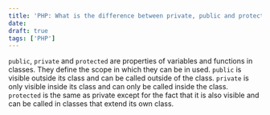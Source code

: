 ```yaml
---
title: 'PHP: What is the difference between private, public and protected'
date: 
draft: true
tags: ['PHP']
---
```


`public`, `private` and `protected` are properties of variables and functions in classes. They define the scope in which they can be in used. `public` is visible outside its class and can be called outside of the class. `private` is only visible inside its class and can only be called inside the class. `protected` is the same as private except for the fact that it is also visible and can be called in classes that extend its own class.